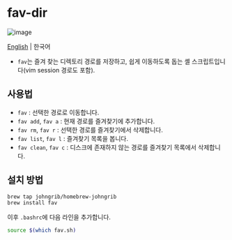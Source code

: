 # fav-dir

![image](https://user-images.githubusercontent.com/1855714/83960676-8d8c6200-a8c6-11ea-9ce0-cddcc84b5b20.gif)

[English](README.md) | 한국어

* `fav`는 즐겨 찾는 디렉토리 경로를 저장하고, 쉽게 이동하도록 돕는 셸 스크립트입니다(vim session 경로도 포함).

## 사용법

* `fav` : 선택한 경로로 이동합니다.
* `fav add`, `fav a` : 현재 경로를 즐겨찾기에 추가합니다.
* `fav rm`, `fav r` : 선택한 경로를 즐겨찾기에서 삭제합니다.
* `fav list`, `fav l` : 즐겨찾기 목록을 봅니다.
* `fav clean`, `fav c` : 디스크에 존재하지 않는 경로를 즐겨찾기 목록에서 삭제합니다.

## 설치 방법

```sh
brew tap johngrib/homebrew-johngrib
brew install fav
```

이후 `.bashrc`에 다음 라인을 추가합니다.

```sh
source $(which fav.sh)
```
